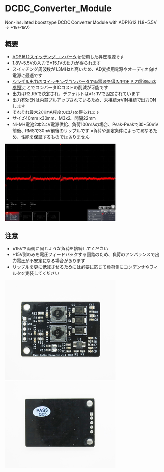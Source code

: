 # DCDC_Converter_Module
Non-insulated boost type DCDC Converter Module with ADP1612 (1.8~5.5V -> +15/-15V)

## 概要 
  * [ADP1612スイッチングコンバータ][1]を使用した昇圧電源です
  * 1.8V~5.5Vの入力で±15.1Vの出力が得られます
  * スイッチング周波数が1.3MHzと高いため、AD変換用電源やオーディオ向け電源に最適です
  * [シングル出力のスイッチングコンバータで両電源を得る(PDF,P.21電源回路参照)][2]ことでコンバータICコストの削減が可能です
  * 出力はR2,R5で決定され、デフォルトは±15.1Vで固定されています
  * 出力有効ENは内部プルアップされているため、未接続orVIN接続で出力ONします
  * それぞれ最大200mA程度の出力を得られます  
  * サイズ40mm x30mm、M3x2、間隔22mm  
  * Ni-MH電池2本2.4V電源供給、負荷100ｍAの場合、Peak-Peakで30~50mV前後、RMSで30mV前後のリップルです
    ※負荷や測定条件によって異なるため、性能を保証するものではありません  
    
    
  <img src="https://github.com/meerstern/DCDC_Converter_Module/blob/master/Ripple.jpg" width="360">
  
## 注意
  * ±15Vで両側に同じような負荷を接続してください
  * +15V側のみを電圧フィードバックする回路のため、負荷のアンバランスで出力電圧が不安定になる場合があります  
  * リップルを更に低減させるためには必要に応じて負荷側にコンデンサやフィルタを実装してください  
  
  
  <img src="https://github.com/meerstern/DCDC_Converter_Module/blob/master/img1.JPG" width="360">
  <img src="https://github.com/meerstern/DCDC_Converter_Module/blob/master/img2.JPG" width="360"> 

  
  
[1]: https://www.analog.com/jp/products/adp1612.html
[2]: https://www.analog.com/media/en/technical-documentation/data-sheets/ADAS3023.pdf
